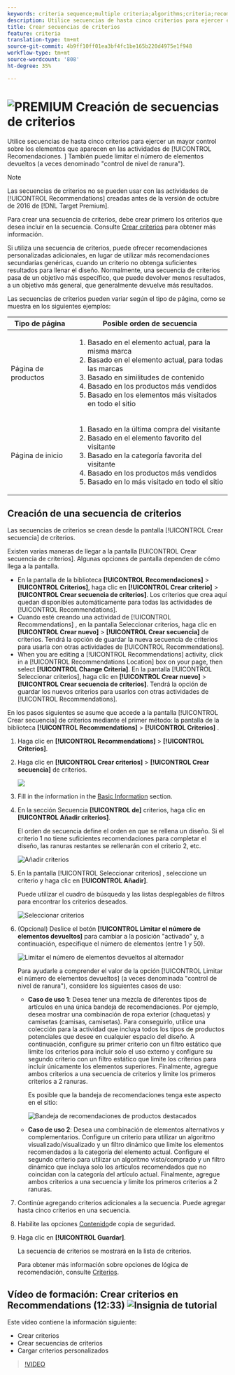 ```yaml
---
keywords: criteria sequence;multiple criteria;algorithms;criteria;recommendations criteria;sequence;limit number of items returned;slot level control;slot
description: Utilice secuencias de hasta cinco criterios para ejercer el bueno control de los elementos que aparecen en las actividades de Adobe Target Recommendations.
title: Crear secuencias de criterios
feature: criteria
translation-type: tm+mt
source-git-commit: 4b9ff10ff01ea3bf4fc1be165b220d4975e1f948
workflow-type: tm+mt
source-wordcount: '808'
ht-degree: 35%

---
```



# ![PREMIUM](/help/assets/premium.png) Creación de secuencias de criterios

Utilice secuencias de hasta cinco criterios para ejercer un mayor control sobre los elementos que aparecen en las actividades de [!UICONTROL Recomendaciones. ] También puede limitar el número de elementos devueltos (a veces denominado &quot;control de nivel de ranura&quot;).

>[!NOTE]
>
>Las secuencias de criterios no se pueden usar con las actividades de [!UICONTROL Recommendations] creadas antes de la versión de octubre de 2016 de [!DNL Target Premium].

Para crear una secuencia de criterios, debe crear primero los criterios que desea incluir en la secuencia. Consulte [Crear criterios](/help/c-recommendations/c-algorithms/create-new-algorithm.md) para obtener más información.

Si utiliza una secuencia de criterios, puede ofrecer recomendaciones personalizadas adicionales, en lugar de utilizar más recomendaciones secundarias genéricas, cuando un criterio no obtenga suficientes resultados para llenar el diseño. Normalmente, una secuencia de criterios pasa de un objetivo más específico, que puede devolver menos resultados, a un objetivo más general, que generalmente devuelve más resultados.

Las secuencias de criterios pueden variar según el tipo de página, como se muestra en los siguientes ejemplos:

| Tipo de página | Posible orden de secuencia |
| --- | --- |
| Página de productos | <ol><li>Basado en el elemento actual, para la misma marca</li><li>Basado en el elemento actual, para todas las marcas</li><li>Basado en similitudes de contenido</li><li>Basado en los productos más vendidos</li><li>Basado en los elementos más visitados en todo el sitio</li></ol> |
| Página de inicio | <ol><li>Basado en la última compra del visitante </li><li>Basado en el elemento favorito del visitante</li><li>Basado en la categoría favorita del visitante</li><li>Basado en los productos más vendidos</li><li>Basado en lo más visitado en todo el sitio</li></ol> |

## Creación de una secuencia de criterios

Las secuencias de criterios se crean desde la pantalla [!UICONTROL Crear secuencia] de criterios.

Existen varias maneras de llegar a la pantalla [!UICONTROL Crear secuencia de criterios]. Algunas opciones de pantalla dependen de cómo llega a la pantalla.

* En la pantalla de la biblioteca **[!UICONTROL Recomendaciones]** > **[!UICONTROL Criterios]**, haga clic en **[!UICONTROL Crear criterio]** > **[!UICONTROL Crear secuencia de criterios]**. Los criterios que crea aquí quedan disponibles automáticamente para todas las actividades de [!UICONTROL Recommendations].
* Cuando esté creando una actividad de [!UICONTROL Recommendations] , en la pantalla Seleccionar criterios, haga clic en **[!UICONTROL Crear nuevo]** > **[!UICONTROL Crear secuencia]** de criterios. Tendrá la opción de guardar la nueva secuencia de criterios para usarla con otras actividades de [!UICONTROL Recommendations].
* When you are editing a [!UICONTROL Recommendations] activity, click in a [!UICONTROL Recommendations Location] box on your page, then select **[!UICONTROL Change Criteria]**. En la pantalla [!UICONTROL Seleccionar criterios], haga clic en **[!UICONTROL Crear nuevo]** > **[!UICONTROL Crear secuencia de criterios]**. Tendrá la opción de guardar los nuevos criterios para usarlos con otras actividades de [!UICONTROL Recommendations].

En los pasos siguientes se asume que accede a la pantalla [!UICONTROL Crear secuencia] de criterios mediante el primer método: la pantalla de la biblioteca **[!UICONTROL Recommendations]** > **[!UICONTROL Criterios]** .

1. Haga clic en **[!UICONTROL Recommendations]** > **[!UICONTROL Criterios]**.

1. Haga clic en **[!UICONTROL Crear criterios]** > **[!UICONTROL Crear secuencia]** de criterios.

   ![](assets/CreateCriteriaSequence.png)

1. Fill in the information in the [Basic Information](/help/c-recommendations/c-algorithms/create-new-algorithm.md#info) section.

1. En la sección Secuencia **[!UICONTROL de]** criterios, haga clic en **[!UICONTROL Añadir criterios]**.

   El orden de secuencia define el orden en que se rellena un diseño. Si el criterio 1 no tiene suficientes recomendaciones para completar el diseño, las ranuras restantes se rellenarán con el criterio 2, etc.

   ![Añadir criterios](/help/c-recommendations/c-algorithms/assets/add-criteria.png)

1. En la pantalla [!UICONTROL Seleccionar criterios] , seleccione un criterio y haga clic en **[!UICONTROL Añadir]**.

   Puede utilizar el cuadro de búsqueda y las listas desplegables de filtros para encontrar los criterios deseados.

   ![Seleccionar criterios](/help/c-recommendations/c-algorithms/assets/select-criteria.png)

1. (Opcional) Deslice el botón **[!UICONTROL Limitar el número de elementos devueltos]** para cambiar a la posición &quot;activado&quot; y, a continuación, especifique el número de elementos (entre 1 y 50).

   ![Limitar el número de elementos devueltos al alternador](/help/c-recommendations/c-algorithms/assets/limit-number.png)

   Para ayudarle a comprender el valor de la opción [!UICONTROL Limitar el número de elementos devueltos] (a veces denominada &quot;control de nivel de ranura&quot;), considere los siguientes casos de uso:

   * **Caso de uso 1**: Desea tener una mezcla de diferentes tipos de artículos en una única bandeja de recomendaciones. Por ejemplo, desea mostrar una combinación de ropa exterior (chaquetas) y camisetas (camisas, camisetas). Para conseguirlo, utilice una colección para la actividad que incluya todos los tipos de productos potenciales que desee en cualquier espacio del diseño. A continuación, configure su primer criterio con un filtro estático que limite los criterios para incluir solo el uso externo y configure su segundo criterio con un filtro estático que limite los criterios para incluir únicamente los elementos superiores. Finalmente, agregue ambos criterios a una secuencia de criterios y limite los primeros criterios a 2 ranuras.

      Es posible que la bandeja de recomendaciones tenga este aspecto en el sitio:

      ![Bandeja de recomendaciones de productos destacados](/help/c-recommendations/c-algorithms/assets/featured-products.png)

   * **Caso de uso 2**: Desea una combinación de elementos alternativos y complementarios. Configure un criterio para utilizar un algoritmo visualizado/visualizado y un filtro dinámico que limite los elementos recomendados a la categoría del elemento actual. Configure el segundo criterio para utilizar un algoritmo visto/comprado y un filtro dinámico que incluya solo los artículos recomendados que no coincidan con la categoría del artículo actual. Finalmente, agregue ambos criterios a una secuencia y limite los primeros criterios a 2 ranuras.

1. Continúe agregando criterios adicionales a la secuencia. Puede agregar hasta cinco criterios en una secuencia.

1. Habilite las opciones [Contenido](/help/c-recommendations/c-algorithms/create-new-algorithm.md#content)de copia de seguridad.

1. Haga clic en **[!UICONTROL Guardar]**.

   La secuencia de criterios se mostrará en la lista de criterios.

   Para obtener más información sobre opciones de lógica de recomendación, consulte [Criterios](/help/c-recommendations/c-algorithms/algorithms.md).

## Vídeo de formación: Crear criterios en Recommendations (12:33) ![Insignia de tutorial](/help/assets/tutorial.png)

Este vídeo contiene la información siguiente:

* Crear criterios
* Crear secuencias de criterios
* Cargar criterios personalizados

>[!VIDEO](https://video.tv.adobe.com/v/27694?quality=12)
